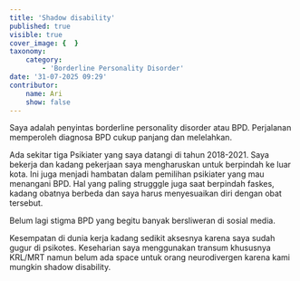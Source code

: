 ```yaml
---
title: 'Shadow disability'
published: true
visible: true
cover_image: {  }
taxonomy:
    category:
        - 'Borderline Personality Disorder'
date: '31-07-2025 09:29'
contributor:
    name: Ari
    show: false
---
```


Saya adalah penyintas borderline personality disorder atau BPD. Perjalanan memperoleh diagnosa BPD cukup panjang dan melelahkan.

Ada sekitar tiga Psikiater yang saya datangi di tahun 2018-2021. Saya bekerja dan kadang pekerjaan saya mengharuskan untuk berpindah ke luar kota. Ini juga menjadi hambatan dalam pemilihan psikiater yang mau menangani BPD. Hal yang paling strugggle juga saat berpindah faskes, kadang obatnya berbeda dan saya harus menyesuaikan diri dengan obat tersebut.

Belum lagi stigma BPD yang begitu banyak bersliweran di sosial media.

Kesempatan di dunia kerja kadang sedikit aksesnya karena saya sudah gugur di psikotes. Keseharian saya menggunakan transum khususnya KRL/MRT namun belum ada space untuk orang neurodivergen karena kami mungkin shadow disability.